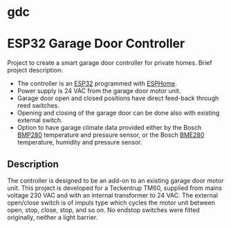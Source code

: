 # gdc
<!-- [![GitHub release (latest by date)](https://img.shields.io/github/v/release/jnasholm/gdc)](https://github.com/jnasholm/gdc/releases) -->
<!-- ![GitHub last commit](https://img.shields.io/github/last-commit/jnasholm/gdc) -->

# ESP32 Garage Door Controller

Project to create a smart garage door controller for private homes. Brief project description:

- The controller is an [ESP32](https://www.olimex.com/Products/IoT/ESP32/ESP32-DevKit-LiPo/open-source-hardware) programmed with [ESPHome](https://esphome.io/).
- Power supply is 24 VAC from the garage door motor unit.
- Garage door open and closed positions have direct feed-back through reed switches.
- Opening and closing of the garage door can be done also with existing external switch.
- Option to have garage climate data provided either by the Bosch [BMP280](https://www.bosch-sensortec.com/products/environmental-sensors/pressure-sensors/bmp280/) temperature and pressure sensor, or the Bosch [BME280](https://www.bosch-sensortec.com/products/environmental-sensors/humidity-sensors-bme280/) temperature, humidity and pressure sensor.

## Description
The controller is designed to be an add-on to an existing garage door motor unit. This project is developed for a Teckentrup TM60, supplied from mains voltage 230 VAC and with an internal transformer to 24 VAC. The external open/close switch is of impuls type which cycles the motor unit between open, stop, close, stop, and so on. No endstop switches were fitted originally, neither a light barrier.